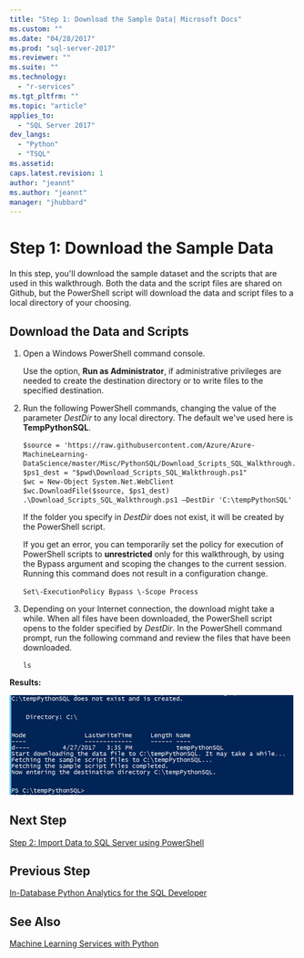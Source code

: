 ```yaml
---
title: "Step 1: Download the Sample Data| Microsoft Docs"
ms.custom: ""
ms.date: "04/28/2017"
ms.prod: "sql-server-2017"
ms.reviewer: ""
ms.suite: ""
ms.technology: 
  - "r-services"
ms.tgt_pltfrm: ""
ms.topic: "article"
applies_to: 
  - "SQL Server 2017"
dev_langs: 
  - "Python"
  - "TSQL"
ms.assetid: 
caps.latest.revision: 1
author: "jeannt"
ms.author: "jeannt"
manager: "jhubbard"
---
```

# Step 1: Download the Sample Data

In this step, you'll download the sample dataset and the scripts that are used in this walkthrough. Both the data and the script files are shared on Github, but the PowerShell script will download the data and script files to a local directory of your choosing.

## Download the Data and Scripts

1. Open a Windows PowerShell command console.

    Use the option, **Run as Administrator**, if administrative privileges are needed to create the destination directory or to write files to the specified destination.

2. Run the following PowerShell commands, changing the value of the parameter *DestDir* to any local directory.  The default we've used here is **TempPythonSQL**.

    ```
    $source = 'https://raw.githubusercontent.com/Azure/Azure-MachineLearning-DataScience/master/Misc/PythonSQL/Download_Scripts_SQL_Walkthrough.ps1'
    $ps1_dest = "$pwd\Download_Scripts_SQL_Walkthrough.ps1"
    $wc = New-Object System.Net.WebClient
    $wc.DownloadFile($source, $ps1_dest)
    .\Download_Scripts_SQL_Walkthrough.ps1 –DestDir 'C:\tempPythonSQL'
    ```
    
    If the folder you specify in *DestDir* does not exist, it will be created by the PowerShell script.
    
    If you get an error, you can temporarily set the policy for execution of PowerShell scripts to **unrestricted** only for this walkthrough, by using the Bypass argument and scoping the changes to the current session. Running this command does not result in a configuration change.
    
    `Set\-ExecutionPolicy Bypass \-Scope Process`

3. Depending on your Internet connection, the download might take a while. When all files have been downloaded, the PowerShell script opens to the folder specified by  *DestDir*. In the PowerShell command prompt, run the following command and review the files that have been downloaded.

    ```
    ls
    ```
**Results:**

![list of files downloaded by PowerShell script](media/sqldev-python-filelist.png "list of files downloaded by PowerShell script")

## Next Step

[Step 2: Import Data to SQL Server using PowerShell](sqldev-py2-import-data-to-sql-server-using-powershell.md)

## Previous Step

[In-Database Python Analytics for the SQL Developer](sqldev-in-database-python-for-sql-developers.md)

## See Also

[Machine Learning Services with Python](../python/sql-server-python-services.md)


